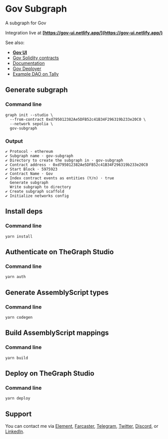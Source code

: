 # Gov Subgraph

A subgraph for Gov

Integration live at **[https://gov-ui.netlify.app/](https://gov-ui.netlify.app/)**

See also:

- **[Gov UI](https://gov-ui.netlify.app/)**
- [Gov Solidity contracts](https://github.com/w3hc/gov)
- [Documentation](https://w3hc.github.io/gov-docs/)
- [Gov Deployer](https://github.com/w3hc/gov-deployer)
- [Example DAO on Tally](https://www.tally.xyz/gov/web3-hackers-collective)

## Generate subgraph

### Command line

```
graph init --studio \
  --from-contract 0xd795012382Ae5DFB52c41B34F296319b233e20C0 \
  --network sepolia \
  gov-subgraph
```

### Output

```
✔ Protocol · ethereum
✔ Subgraph name · gov-subgraph
✔ Directory to create the subgraph in · gov-subgraph
✔ Contract address · 0xd795012382Ae5DFB52c41B34F296319b233e20C0
✔ Start Block · 5975923
✔ Contract Name · Gov
✔ Index contract events as entities (Y/n) · true
  Generate subgraph
  Write subgraph to directory
✔ Create subgraph scaffold
✔ Initialize networks config
```

## Install deps

### Command line

```
yarn install
```

## Authenticate on TheGraph Studio

### Command line

```
yarn auth
```

## Generate AssemblyScript types

### Command line

```
yarn codegen
```

## Build AssemblyScript mappings

### Command line

```
yarn build
```

## Deploy on TheGraph Studio

### Command line

```
yarn deploy
```

## Support

You can contact me via [Element](https://matrix.to/#/@julienbrg:matrix.org), [Farcaster](https://warpcast.com/julien-), [Telegram](https://t.me/julienbrg), [Twitter](https://twitter.com/julienbrg), [Discord](https://discordapp.com/users/julienbrg), or [LinkedIn](https://www.linkedin.com/in/julienberanger/).

